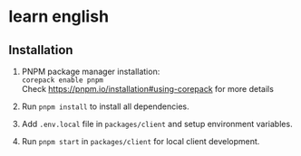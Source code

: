 # learn english

## Installation

1. PNPM package manager installation:<br/>
   `corepack enable pnpm`<br/>
   Check https://pnpm.io/installation#using-corepack for more details

2. Run `pnpm install` to install all dependencies.
3. Add `.env.local` file in `packages/client` and setup environment variables.
4. Run `pnpm start` in `packages/client` for local client development.
